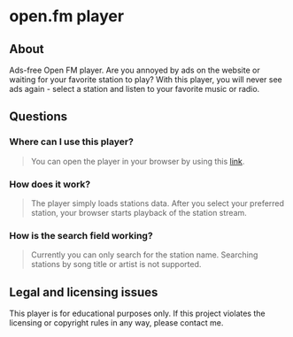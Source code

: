 # open.fm player
## About
Ads-free Open FM player.
Are you annoyed by ads on the website or waiting for your favorite station to play? With this player, you will never see ads again - select a station and listen to your favorite music or radio.
## Questions
### Where can I use this player?
> You can open the player in your browser by using this [link](https://openfm-player.herokuapp.com).
### How does it work?
> The player simply loads stations data. After you select your preferred station, your browser starts playback of the station stream.
### How is the search field working?
> Currently you can only search for the station name. Searching stations by song title or artist is not supported.
## Legal and licensing issues
This player is for educational purposes only. If this project violates the licensing or copyright rules in any way, please contact me.
